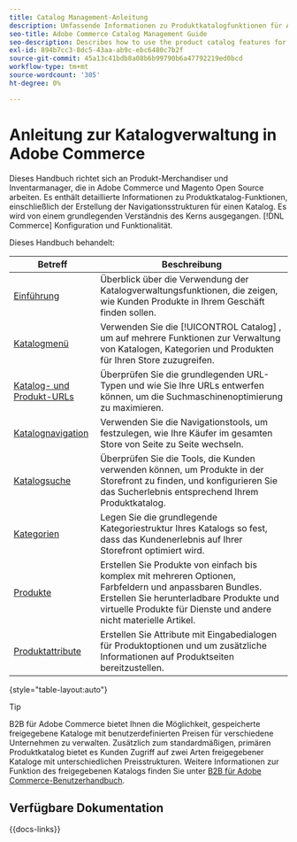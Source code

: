 ```yaml
---
title: Catalog Management-Anleitung
description: Umfassende Informationen zu Produktkatalogfunktionen für Adobe Commerce- und Magento Open Source-Administratoren sowie eCommerce-Merchandiser.
seo-title: Adobe Commerce Catalog Management Guide
seo-description: Describes how to use the product catalog features for Adobe Commerce and Magento Open Source.
exl-id: 894b7cc3-8dc5-43aa-ab9c-ebc6480c7b2f
source-git-commit: 45a13c41bdb8a08b6b99790b6a47792219ed0bcd
workflow-type: tm+mt
source-wordcount: '305'
ht-degree: 0%

---
```


# Anleitung zur Katalogverwaltung in Adobe Commerce

Dieses Handbuch richtet sich an Produkt-Merchandiser und Inventarmanager, die in Adobe Commerce und Magento Open Source arbeiten. Es enthält detaillierte Informationen zu Produktkatalog-Funktionen, einschließlich der Erstellung der Navigationsstrukturen für einen Katalog. Es wird von einem grundlegenden Verständnis des Kerns ausgegangen. [!DNL Commerce] Konfiguration und Funktionalität.

Dieses Handbuch behandelt:

| Betreff | Beschreibung |
| ------- | ----------- |
| [Einführung](introduction.md) | Überblick über die Verwendung der Katalogverwaltungsfunktionen, die zeigen, wie Kunden Produkte in Ihrem Geschäft finden sollen. |
| [Katalogmenü](catalog-menu.md) | Verwenden Sie die [!UICONTROL Catalog] , um auf mehrere Funktionen zur Verwaltung von Katalogen, Kategorien und Produkten für Ihren Store zuzugreifen. |
| [Katalog- und Produkt-URLs](catalog-urls.md) | Überprüfen Sie die grundlegenden URL-Typen und wie Sie Ihre URLs entwerfen können, um die Suchmaschinenoptimierung zu maximieren. |
| [Katalognavigation](navigation.md) | Verwenden Sie die Navigationstools, um festzulegen, wie Ihre Käufer im gesamten Store von Seite zu Seite wechseln. |
| [Katalogsuche](search.md) | Überprüfen Sie die Tools, die Kunden verwenden können, um Produkte in der Storefront zu finden, und konfigurieren Sie das Sucherlebnis entsprechend Ihrem Produktkatalog. |
| [Kategorien](categories.md) | Legen Sie die grundlegende Kategoriestruktur Ihres Katalogs so fest, dass das Kundenerlebnis auf Ihrer Storefront optimiert wird. |
| [Produkte](products-list.md) | Erstellen Sie Produkte von einfach bis komplex mit mehreren Optionen, Farbfeldern und anpassbaren Bundles. Erstellen Sie herunterladbare Produkte und virtuelle Produkte für Dienste und andere nicht materielle Artikel. |
| [Produktattribute](product-attributes.md) | Erstellen Sie Attribute mit Eingabedialogen für Produktoptionen und um zusätzliche Informationen auf Produktseiten bereitzustellen. |

{style="table-layout:auto"}

>[!TIP]
>
>B2B für Adobe Commerce bietet Ihnen die Möglichkeit, gespeicherte freigegebene Kataloge mit benutzerdefinierten Preisen für verschiedene Unternehmen zu verwalten. Zusätzlich zum standardmäßigen, primären Produktkatalog bietet es Kunden Zugriff auf zwei Arten freigegebener Kataloge mit unterschiedlichen Preisstrukturen. Weitere Informationen zur Funktion des freigegebenen Katalogs finden Sie unter [B2B für Adobe Commerce-Benutzerhandbuch](../b2b/catalog-shared.md).

## Verfügbare Dokumentation

{{docs-links}}
